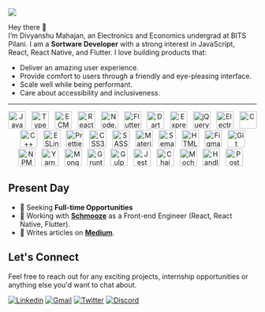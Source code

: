 <img src="https://i.imgur.com/uiLF1K8.png" />

Hey there 👋  
I’m Divyanshu Mahajan, an Electronics and Economics undergrad at BITS Pilani. I am a **Sortware Developer**
with a strong interest in JavaScript, React, React Native, and Flutter. I love building products that:

- Deliver an amazing user experience.
- Provide comfort to users through a friendly and eye-pleasing interface.
- Scale well while being performant.
- Care about accessibility and inclusiveness.

---

<p align="center">
  <img src="https://github.com/get-icon/geticon/blob/master/icons/javascript.svg" alt="JavaScript" width="35px" height="35px" />
  &nbsp;
  <img src="https://github.com/get-icon/geticon/blob/master/icons/typescript-icon.svg" alt="TypeScript" width="35px" height="35px" />
  &nbsp;
  <img src="https://github.com/get-icon/geticon/blob/master/icons/es6.svg" alt="ECMAScript 6" width="35px" height="35px" />
  &nbsp;
  <img src="https://github.com/get-icon/geticon/blob/master/icons/react.svg" alt="React / React Native" width="35px" height="35px" />
  &nbsp;
  <img src="https://github.com/get-icon/geticon/blob/master/icons/nodejs-icon.svg" alt="Node.js" width="35px" height="35px" />
  &nbsp;
  <img src="https://github.com/get-icon/geticon/blob/master/icons/flutter.svg" alt="Flutter" width="35px" height="35px" />
  &nbsp;
  <img src="https://github.com/get-icon/geticon/blob/master/icons/dart.svg" alt="Dart" width="35px" height="35px" />
  &nbsp;
  <img src="https://github.com/get-icon/geticon/blob/master/icons/express.svg" alt="Express" width="35px" height="35px" />
  &nbsp;
  <img src="https://github.com/get-icon/geticon/blob/master/icons/jquery-icon.svg" alt="jQuery" width="35px" height="35px" />
  &nbsp;
  <img src="https://github.com/get-icon/geticon/blob/master/icons/electron.svg" alt="Electron" width="35px" height="35px" />
  &nbsp;
  <img src="https://github.com/get-icon/geticon/blob/master/icons/c.svg" alt="C" width="35px" height="35px" />
  &nbsp;
  <img src="https://github.com/get-icon/geticon/blob/master/icons/c-plusplus.svg" alt="C++" width="35px" height="35px" />
  &nbsp;
  <img src="https://github.com/get-icon/geticon/blob/master/icons/eslint.svg" alt="ESLint" width="35px" height="35px" />
  &nbsp;
  <img src="https://github.com/get-icon/geticon/blob/master/icons/prettier.svg" alt="Prettier" width="35px" height="35px" />
  &nbsp;
  <img src="https://github.com/get-icon/geticon/blob/master/icons/css-3.svg" alt="CSS3" width="35px" height="35px" />
  &nbsp;
  <img src="https://github.com/get-icon/geticon/blob/master/icons/sass.svg" alt="SASS" width="35px" height="35px" />
  &nbsp;
  <img src="https://github.com/get-icon/geticon/blob/master/icons/material-ui.svg" alt="Material UI" width="35px" height="35px" />
  &nbsp;
  <img src="https://github.com/get-icon/geticon/blob/master/icons/semantic-ui.svg" alt="Semantic UI" width="35px" height="35px" />
  &nbsp;
  <img src="https://github.com/get-icon/geticon/blob/master/icons/html-5.svg" alt="HTML5" width="35px" height="35px" />
  &nbsp;
  <img src="https://github.com/get-icon/geticon/blob/master/icons/figma.svg" alt="Figma" width="35px" height="35px" />
  &nbsp;
  <img src="https://github.com/get-icon/geticon/blob/master/icons/git-icon.svg" alt="Git" width="35px" height="35px" />
  &nbsp;
  <img src="https://github.com/get-icon/geticon/blob/master/icons/npm.svg" alt="NPM" width="35px" height="35px" />
  &nbsp;
  <img src="https://github.com/get-icon/geticon/blob/master/icons/yarn.svg" alt="Yarn" width="35px" height="35px" />
  &nbsp;
  <img src="https://github.com/get-icon/geticon/blob/master/icons/mongodb-icon.svg" alt="MongoDB" width="35px" height="35px" />
  &nbsp;
  <img src="https://github.com/get-icon/geticon/blob/master/icons/grunt.svg" alt="Grunt" width="35px" height="35px" />
  &nbsp;
  <img src="https://github.com/get-icon/geticon/blob/master/icons/gulp.svg" alt="Gulp" width="35px" height="35px" />
  &nbsp;
  <img src="https://github.com/get-icon/geticon/blob/master/icons/jest.svg" alt="Jest" width="35px" height="35px" />
  &nbsp;
  <img src="https://github.com/get-icon/geticon/blob/master/icons/chai.svg" alt="Chai" width="35px" height="35px" />
  &nbsp;
  <img src="https://github.com/get-icon/geticon/blob/master/icons/mocha.svg" alt="Mocha" width="35px" height="35px" />
  &nbsp;
  <img src="https://github.com/get-icon/geticon/blob/master/icons/handlebars.svg" alt="Handlebars" width="35px" height="35px" />
  &nbsp;
  <img src="https://github.com/get-icon/geticon/blob/master/icons/postman.svg" alt="Postman" width="35px" height="35px" />
  &nbsp;
</p>


## Present Day

- 🔭 Seeking **Full-time Opportunities**
- 💼 Working with [**Schmooze**](https://www.schmoozedating.com/) as a Front-end Engineer (React, React Native, Flutter).
- 📝 Writes articles on [**Medium**](https://medium.com/@divyanshumahajan).

## Let's Connect

Feel free to reach out for any exciting projects, internship opportunities or anything else you'd want to chat about.

[![Linkedin](https://img.shields.io/badge/LinkedIn-blue.svg?style=for-the-badge&logo=linkedin)](https://www.linkedin.com/in/divyanshu98/)
[![Gmail](https://img.shields.io/badge/Gmail-D14836?style=for-the-badge&logo=gmail&logoColor=white)](https://mail.google.com/mail/u/0/?view=cm&fs=1&tf=1&to=divyanshumahajan98@gmail.com&su)
[![Twitter](https://img.shields.io/badge/Twitter-1DA1F2?style=for-the-badge&logo=twitter&logoColor=white)](https://twitter.com/dmahajan980)
[![Discord](https://img.shields.io/badge/Discord-7289DA?style=for-the-badge&logo=discord&logoColor=white)](https://discordapp.com/users/394107574062022657)
<!-- [![Telegram](https://img.shields.io/badge/Telegram-2CA5E0?style=for-the-badge&logo=telegram&logoColor=white)](https://t.me/dmahajan980) -->
